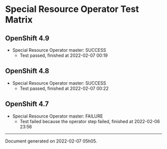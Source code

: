 
Special Resource Operator Test Matrix
=====================================

OpenShift 4.9
-------------



* Special Resource Operator master: SUCCESS
  - Test passed, finished at 2022-02-07 00:19

OpenShift 4.8
-------------



* Special Resource Operator master: SUCCESS
  - Test passed, finished at 2022-02-07 00:22

OpenShift 4.7
-------------



* Special Resource Operator master: FAILURE
  - Test failed because the operator step failed, finished at 2022-02-06 23:56

---
Document generated on 2022-02-07 05h05.
